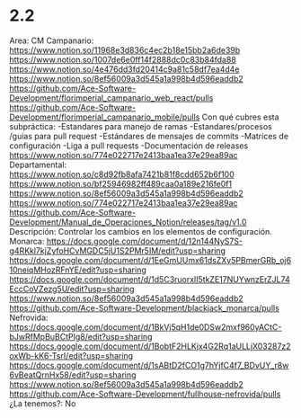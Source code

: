 # 2.2

Area: CM
Campanario: https://www.notion.so/11968e3d836c4ec2b18e15bb2a6de39b 
https://www.notion.so/1007de6e0ff14f2888dc0c83b84fda88 
https://www.notion.so/4e476dd3fd20414c9a81c58df7ea4d4e 
https://www.notion.so/8ef56009a3d545a1a998b4d596eaddb2 
https://github.com/Ace-Software-Development/florimperial_campanario_web_react/pulls
https://github.com/Ace-Software-Development/florimperial_campanario_mobile/pulls
Con qué cubres esta subpráctica: -Estandares para manejo de ramas
-Estandares/procesos /guias para pull request
-Estándares de mensajes de commits
-Matrices de configuración
-Liga a pull requests
-Documentación de releases
https://www.notion.so/774e022717e2413baa1ea37e29ea89ac 
Departamental: https://www.notion.so/c8d92fb8afa7421b81f8cdd652b6f100 
https://www.notion.so/bf25946982ff489caa0a189e216fe0f1 
https://www.notion.so/8ef56009a3d545a1a998b4d596eaddb2 
https://www.notion.so/774e022717e2413baa1ea37e29ea89ac 
https://github.com/Ace-Software-Development/Manual_de_Operaciones_Notion/releases/tag/v1.0
Descripción: Controlar los cambios en los elementos de configuración.
Monarca: https://docs.google.com/document/d/12n144NyS7S-g4RKkl7kjZyfoHCvMGDC5jU1S2PMr5IM/edit?usp=sharing
https://docs.google.com/document/d/1EeGmUUmx61dsZXy5PBmerGRb_oj610neiqMHozRFnYE/edit?usp=sharing
https://docs.google.com/document/d/1d5C3ruorxlI5tkZE17NUYwnzErZJL74EccCoVZezg5U/edit?usp=sharing
https://www.notion.so/8ef56009a3d545a1a998b4d596eaddb2 
https://github.com/Ace-Software-Development/blackjack_monarca/pulls
Nefrovida: https://docs.google.com/document/d/1BkVj5qH1de0DSw2mxf960yACtC-bJwRfMpBuBCtPIg8/edit?usp=sharing
https://docs.google.com/document/d/1BobtF2HLKjx4G2Rq1aULLjX03287z2oxWb-kK6-TsrI/edit?usp=sharing
https://docs.google.com/document/d/1sABtD2fCO1g7hYjfC4f7_BDvUY_r8w6vBeatQrnHx58/edit?usp=sharing
https://www.notion.so/8ef56009a3d545a1a998b4d596eaddb2 
https://github.com/Ace-Software-Development/fullhouse-nefrovida/pulls
¿La tenemos?: No